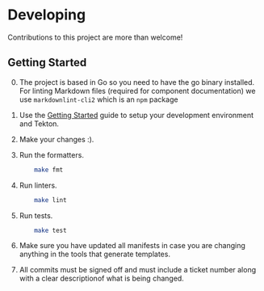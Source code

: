 # Developing

Contributions to this project are more than welcome!

## Getting Started

0. The project is based in Go so you need to have the go binary installed.
   For linting Markdown files (required for component documentation) we use
   `markdownlint-cli2` which is an `npm` package
1. Use the [Getting Started](../../docs/getting-started/installation.md) guide
   to setup your development environment and Tekton.
2. Make your changes :).
3. Run the formatters.

    ```bash
        make fmt
    ```

4. Run linters.

    ```bash
        make lint
    ```

5. Run tests.

    ```bash
        make test
    ```

6. Make sure you have updated all manifests in case you are changing anything in
   the tools that generate templates.
7. All commits must be signed off and must include a ticket number along with a
   clear descriptionof what is being changed.
